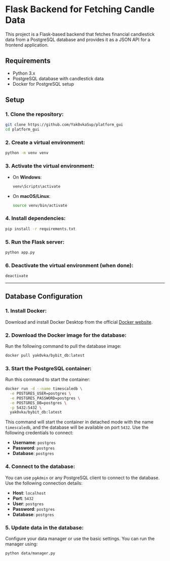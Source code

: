 
# Flask Backend for Fetching Candle Data

This project is a Flask-based backend that fetches financial candlestick data from a PostgreSQL database and provides it as a JSON API for a frontend application.

## Requirements

- Python 3.x
- PostgreSQL database with candlestick data
- Docker for PostgreSQL setup

## Setup

### 1. Clone the repository:

```bash
git clone https://github.com/Yak0vkaSup/platform_gui
cd platform_gui
```

### 2. Create a virtual environment:

```bash
python -m venv venv
```

### 3. Activate the virtual environment:

- On **Windows**:

    ```bash
    venv\Scripts\activate
    ```

- On **macOS/Linux**:

    ```bash
    source venv/bin/activate
    ```

### 4. Install dependencies:

```bash
pip install -r requirements.txt
```

### 5. Run the Flask server:

```bash
python app.py
```

### 6. Deactivate the virtual environment (when done):

```bash
deactivate
```

---

## Database Configuration

### 1. Install Docker:

Download and install Docker Desktop from the official [Docker website](https://www.docker.com/products/docker-desktop).

### 2. Download the Docker image for the database:

Run the following command to pull the database image:

```bash
docker pull yak0vka/bybit_db:latest
```

### 3. Start the PostgreSQL container:

Run this command to start the container:

```bash
docker run -d --name timescaledb \
  -e POSTGRES_USER=postgres \
  -e POSTGRES_PASSWORD=postgres \
  -e POSTGRES_DB=postgres \
  -p 5432:5432 \
  yak0vka/bybit_db:latest
```

This command will start the container in detached mode with the name `timescaledb`, and the database will be available on port `5432`. Use the following credentials to connect:

- **Username**: `postgres`
- **Password**: `postgres`
- **Database**: `postgres`

### 4. Connect to the database:

You can use `pgAdmin` or any PostgreSQL client to connect to the database. Use the following connection details:

- **Host**: `localhost`
- **Port**: `5432`
- **User**: `postgres`
- **Password**: `postgres`
- **Database**: `postgres`

### 5. Update data in the database:

Configure your data manager or use the basic settings. You can run the manager using:

```bash
python data/manager.py
```

